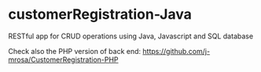 # customerRegistration-Java
RESTful app for CRUD operations using Java, Javascript and SQL database

Check also the PHP version of back end: https://github.com/j-mrosa/CustomerRegistration-PHP
